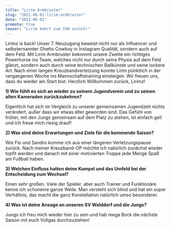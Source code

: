```yaml
---
title: "Lirim Armbruster"
slug: "2021-06-01-lirim-armbruster"
date: "2021-06-01"
promote: true
teaser: "Lirim kehrt zum SVW zurück!"
---
```

Lirimz is back! Unser 7. Neuzugang beweist nicht nur als Influencer und selbsternannter Ghetto Cowboy in Instagram Qualität, sondern auch auf dem Feld. Mit Lirim Armbruster bekommt unsere Zweite ein richtiges Powerhorse ins Team, welches nicht nur durch seine Physis auf dem Feld glänzt, sondern auch durch seine technischen Ballkünste und seine lockere Art. Nach einer langen Kreuzbandverletzung konnte Lirim pünktlich in der vergangenen Woche ins Mannschaftstraining einsteigen. Wir freuen uns, dass du wieder am Start bist. Herzlich Willkommen zurück, Lirimz!


 


**1) Wie fühlt es sich an wieder zu seinem Jugendverein und zu seinen alten Kameraden zurückzukehren?**


Eigentlich hat sich im Vergleich zu unserer gemeinsamen Jugendzeit nichts verändert, außer dass wir etwas älter geworden sind. Das Gefühl von früher, mit den Jungs gemeinsam auf dem Platz zu stehen, ist einfach geil und ich freue mich riesig drauf!


 


**2) Was sind deine Erwartungen und Ziele für die kommende Saison?**


Wie Flo und Sandro komme ich aus einer längeren Verletzungspause zurück. Nach meiner Kreuzband-OP möchte ich natürlich zunächst wieder topfit werden und danach mit einer motivierten Truppe jede Menge Spaß am Fußball haben.


 


**3) Welchen Einfluss hatten deine Kumpel und das Umfeld bei der Entscheidung zum Wechsel?**


Einen sehr großen. Viele der Spieler, aber auch Trainer und Funktionäre kenne ich schoneine ganze Weile. Man versteht sich blind und hat ein super Verhältnis, das macht die ganz Konstellation natürlich umso besonderer.


 


**4) Was ist deine Ansage an unseren SV Walddorf und die Jungs?**


Jungs ich freu mich wieder hier zu sein und hab mega Bock die nächste Saison mit euch Vollgas durchzuziehen!


 


 
